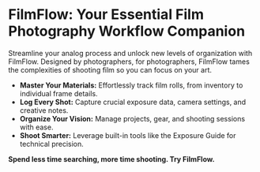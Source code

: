 # FilmFlow: Your Essential Film Photography Workflow Companion

Streamline your analog process and unlock new levels of organization with FilmFlow. Designed by photographers, for photographers, FilmFlow tames the complexities of shooting film so you can focus on your art.

*   **Master Your Materials:** Effortlessly track film rolls, from inventory to individual frame details.
*   **Log Every Shot:** Capture crucial exposure data, camera settings, and creative notes.
*   **Organize Your Vision:** Manage projects, gear, and shooting sessions with ease.
*   **Shoot Smarter:** Leverage built-in tools like the Exposure Guide for technical precision.

**Spend less time searching, more time shooting. Try FilmFlow.** 